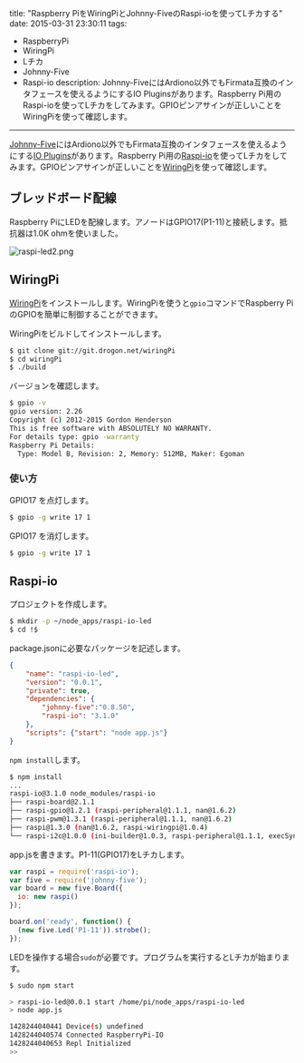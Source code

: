 title: "Raspberry PiをWiringPiとJohnny-FiveのRaspi-ioを使ってLチカする"
date: 2015-03-31 23:30:11
tags:
 - RaspberryPi
 - WiringPi
 - Lチカ
 - Johnny-Five
 - Raspi-io
description: Johnny-FiveにはArdiono以外でもFirmata互換のインタフェースを使えるようにするIO Pluginsがあります。Raspberry Pi用のRaspi-ioを使ってLチカをしてみます。GPIOピンアサインが正しいことをWiringPiを使って確認します。
---

[Johnny-Five](https://github.com/rwaldron/johnny-five)にはArdiono以外でもFirmata互換のインタフェースを使えるようにする[IO Plugins](https://github.com/rwaldron/johnny-five/wiki/IO-Plugins)があります。Raspberry Pi用の[Raspi-io](https://www.npmjs.com/package/raspi-io)を使ってLチカをしてみます。GPIOピンアサインが正しいことを[WiringPi](http://wiringpi.com/)を使って確認します。

<!-- more -->

## ブレッドボード配線

Raspberry PiにLEDを配線します。アノードはGPIO17(P1-11)と接続します。抵抗器は1.0K ohmを使いました。

![raspi-led2.png](/2015/03/31/raspberrypi-raspi-io-wiringpi-led-blinking/raspi-led2.png)

## WiringPi

[WiringPi](http://wiringpi.com/)をインストールします。WiringPiを使うと`gpio`コマンドでRaspberry PiのGPIOを簡単に制御することができます。

WiringPiをビルドしてインストールします。

``` bash
$ git clone git://git.drogon.net/wiringPi
$ cd wiringPi
$ ./build
```

バージョンを確認します。

``` bash
$ gpio -v
gpio version: 2.26
Copyright (c) 2012-2015 Gordon Henderson
This is free software with ABSOLUTELY NO WARRANTY.
For details type: gpio -warranty
Raspberry Pi Details:
  Type: Model B, Revision: 2, Memory: 512MB, Maker: Egoman
```

### 使い方


GPIO17 を点灯します。

``` bash
$ gpio -g write 17 1
```

GPIO17 を消灯します。

``` bash
$ gpio -g write 17 1
```

## Raspi-io

プロジェクトを作成します。

``` bash
$ mkdir -p ~/node_apps/raspi-io-led
$ cd !$
```



package.jsonに必要なパッケージを記述します。

``` json  ~/node_apps/raspi-io-led/package.json
{
    "name": "raspi-io-led",
    "version": "0.0.1",
    "private": true,
    "dependencies": {
        "johnny-five":"0.8.50",
        "raspi-io": "3.1.0"
    },
    "scripts": {"start": "node app.js"}
}
```

`npm install`します。

``` bash
$ npm install
...
raspi-io@3.1.0 node_modules/raspi-io
├── raspi-board@2.1.1
├── raspi-gpio@1.2.1 (raspi-peripheral@1.1.1, nan@1.6.2)
├── raspi-pwm@1.3.1 (raspi-peripheral@1.1.1, nan@1.6.2)
├── raspi@1.3.0 (nan@1.6.2, raspi-wiringpi@1.0.4)
└── raspi-i2c@1.0.0 (ini-builder@1.0.3, raspi-peripheral@1.1.1, execSync@1.0.2, i2c-bus@0.11.1)
```

app.jsを書きます。P1-11(GPIO17)をLチカします。

```js ~/node_apps/raspi-io-led/app.js
var raspi = require('raspi-io');
var five = require('johnny-five');
var board = new five.Board({
  io: new raspi()
});

board.on('ready', function() {
  (new five.Led('P1-11')).strobe();
});
```

LEDを操作する場合`sudo`が必要です。プログラムを実行するとLチカが始まります。

``` bash
$ sudo npm start

> raspi-io-led@0.0.1 start /home/pi/node_apps/raspi-io-led
> node app.js

1428244040441 Device(s) undefined
1428244040574 Connected RaspberryPi-IO
1428244040653 Repl Initialized
>>
```

 
